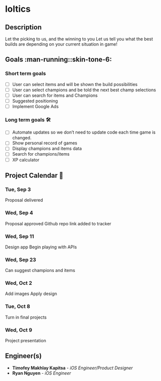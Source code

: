 # loltics

## Description
Let the picking to us, and the winning to you
Let us tell you what the best builds are depending on your current situation in game!


## Goals :man-running::skin-tone-6:
### Short term goals
- [ ] User can select items and will be shown the build possibilities
- [ ] ​User can select champions and be told the next best champ selections
- [ ] ​User can search for items and Champions
- [ ] ​Suggested positioning 
- [ ] Implement Google Ads

### Long term goals :hammer_and_wrench:
- [ ] Automate updates so we don’t need to update code each time game is changed.
- [ ] Show personal record of games
- [ ] Display champions and items data
- [ ] Search for champions/items
- [ ] XP calculator

## Project Calendar :date:
### Tue, Sep 3
Proposal delivered
### Wed, Sep 4
Proposal approved
Github repo link added to tracker
### Wed, Sep 11
Design app
Begin playing with APIs
### Wed, Sep 23
Can suggest champions and items
### Wed, Oct 2
Add images
Apply design
### Tue, Oct 8
Turn in final projects
### Wed, Oct 9
Project presentation

## Engineer(s)

* **Timofey Makhlay Kapitsa** - *iOS Engineer/Product Designer*
* **Ryan Nguyen** - *iOS Engineer*

